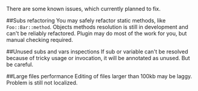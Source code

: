 There are some known issues, which currently planned to fix.

##Subs refactoring
You may safely refactor static methods, like `Foo::Bar::method`. Objects methods resolution is still in development and can't be reliably refactored. Plugin may do most of the work for you, but manual checking required.

##Unused subs and vars inspections
If sub or variable can't be resolved because of tricky usage or invocation, it will be annotated as unused. But be careful.

##Large files performance
Editing of files larger than 100kb may be laggy. Problem is still not localized.
